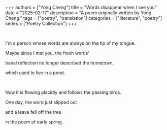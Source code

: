+++
authors = ["Yong Cheng"]
title = "Words disappear when I see you"
date = "2025-02-17"
description = "A poem originally written by Yong Cheng."
tags = ["poetry", "translation"]
categories = ["literature", "poetry"]
series = ["Poetry Collection"]
+++


&#8239;


I'm a person whose words are always on the tip of my tongue. 

Maybe since I met you, the fresh words'

banal reflection no longer described the hometown,

which used to live in a pond.

&#8201;

Now it is flowing placidly and follows the passing birds.

One day, the word just slipped out

and a leave fell off the tree

in the poem of early spring.


